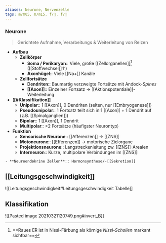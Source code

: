 ```yaml
---
aliases: Neurone, Nervenzelle
tags: m/m05, m/m15, f/🧠, f/🔬
---
```

### Neurone
> Gerichtete Aufnahme, Verarbeitungs & Weiterleitung von Reizen
- **Aufbau**
	- **Zellkörper**
		- **Soma / Perikaryon**:: Viele, große [[Zellorganellen]][^1] ([[Stoffwechsel]]↑)
		- **Axonhügel**:: Viele [[Na+]] Kanäle
	- **Zellfortsätze**
		- **Dendriten**:: Baumartig verzweigte Fortsätze mit Andock-*Spines*
		- **[[Axon]]**:: Einzelner Fortsatz → [[Aktionspotentiale]]-Weiterleitung
- **[[#Klassifikation]]**
	- **Unipolar**:: 1 [[Axon]], 0 Dendriten (selten, nur [[Embryogenese]])
	- **Pseudounipolar**:: 1 Fortsatz teilt sich in 1 [[Axon]] + 1 Dendrit auf (z.B. [[Spinalganglien]])
	- **Bipolar**:: 1 [[Axon]], 1 Dendrit
	- **Multipolar**:: >2 Fortsätze (häufigster Neurontyp)
- **Funktion**
	- **Sensorische Neurone**:: [[Afferenzen]] → [[ZNS]]
	- **Motoneurone**:: [[Efferenzen]] → motorische Zielorgane
	- **Projektionsneurone**:: Langstreckenleitung zw. [[ZNS]]-Arealen
	- **Interneuron**:: Kurze, multipolare Verbindungen im [[ZNS]]
<!--SR:!2023-01-08,4,270-->
	- **Neuroendokrine Zellen**:: Hormonsynthese/-[[Sekretion]]

## [[Leitungsgeschwindigkeit]]
![[Leitungsgeschwindigkeit#Leitungsgeschwindigkeit Tabelle]]

## Klassifikation
	
![[Pasted image 20210321120749.png#invert_B]]


[^1]: ==Raues ER ist in Nissl-Färbung als körnige *Nissl-Schollen* markant sichtbar==